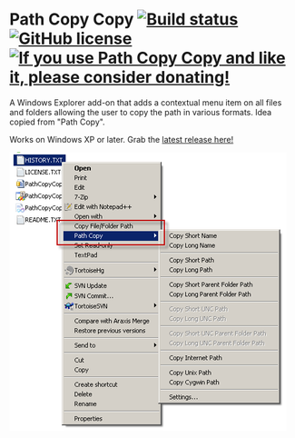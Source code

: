# Path Copy Copy [![Build status](https://ci.appveyor.com/api/projects/status/1c8aefme6wdeqlmb/branch/master?svg=true)](https://ci.appveyor.com/project/clechasseur/pathcopycopy/branch/master) [![GitHub license](https://img.shields.io/badge/License-MIT-blue.svg)](LICENSE) [![If you use Path Copy Copy and like it, please consider donating!](https://www.paypalobjects.com/en_US/i/btn/btn_donateCC_LG.gif)](https://www.paypal.com/cgi-bin/webscr?cmd=_donations&business=LM5B9WNTH4KN4&lc=CA&item_name=Charles%20Lechasseur&item_number=PathCopyCopy&currency_code=CAD&bn=PP%2dDonationsBF%3abtn_donateCC_LG%2egif%3aNonHosted)

A Windows Explorer add-on that adds a contextual menu item on all files and folders allowing the user to copy the path in various formats. Idea copied from "Path Copy".

Works on Windows XP or later. Grab the [latest release here!](https://github.com/clechasseur/pathcopycopy/releases/latest)

![The Path Copy Copy contextual menu items](screenshots/PathCopyCopyContextualMenu.png)

